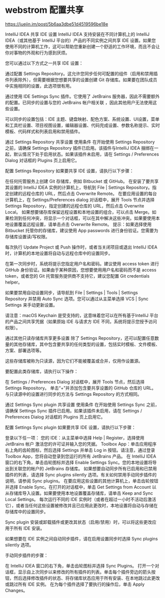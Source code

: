 # webstrom 配置共享

https://juejin.im/post/5b6aa3dbe51d4519596be18e

IntelliJ IDEA 共享 IDE 设置
IntelliJ IDEA 支持安装在不同计算机上的 IntelliJ IDEA（或其他基于 IntelliJ 平台的）产品的不同实例之间共享 IDE 设置。如果您使用不同的计算机工作，这可以帮助您重新创建一个舒适的工作环境，而且不会让你对事物的外观和行为感到厌烦。

您可以通过以下方式之一共享 IDE 设置：

通过配置 Settings Repository。这允许您同步任何可配置的组件（启用和禁用插件列表除外），但需要根据您想要共享的设置创建 Git 存储库。如果要在团队成员中实施相同的设置，此选项很有用。

通过使用 IDE Settings Sync 插件。它使用了 JetBrains 服务器，因此不需要额外的配置。已同步的设置与您的 JetBrains 帐户相关联 ，因此其他用户无法使用这些设置。

可以同步的设置包括：IDE 主题、键盘映射、配色方案、系统设置、UI设置，菜单和工具栏设置、项目视图设置，编辑器设置、代码完成设置、参数名称提示、实时模板、代码样式和列表启用和禁用插件。

通过 Settings Repository 共享设置
使用条件
在开始使用 Settings Repository 之前，请确保 Settings Repository 插件已启用。该插件与IntelliJ IDEA 捆绑在一起，默认情况下处于启用状态。如果该插件未启用，请在 Settings / Preferences Dialog 对话框的 Plugins 页上启用它。

配置 Settings Repository
如果要共享 IDE 设置，请执行以下步骤：

在任何托管服务上创建 Git 存储库，例如 Bitbucket 或 GitHub。
在安装了要共享其设置的 IntelliJ IDEA 实例的计算机上，导航到 File | Settings Repository。指定创建的远程仓库的 URL，然后点击 Overwrite Remote。
在要应用设置的每台计算机上，在 Settings/Preferences dialog 对话框中，展开 Tools 节点并选择 Settings Repository，指定创建的远程仓库的 URL，然后点击 Overwrite Local。 如果想要储存库保留远程设置和本地设置的组合，可以点击 Merge。如果检测到任何冲突，将显示一个对话框，可以在其中解决这些冲突。如果要使用本地设置覆盖远程设置，请单击点击 Overwrite Remote。
提示：如果选择使用 Bitbucket 托管你的存储库，建议使用 App passwords 进行身份验证。您需要为存储库设置读/写权限。

每次执行 Update Project 或 Push 操作时，或者当关闭项目或退出 IntelliJ IDEA 时，计算机的本地设置将自动与远程仓库中的设置同步。

在第一次同步时，系统将提示您指定用户名和密码。建议使用 access token 进行 GitHub 身份验证。如果由于某种原因，您想要使用用户名和密码而不是 access token，或者您的 Git 托管服务提供商不支持它，建议您配置 Git credentials helper。

如果要禁用自动设置同步，请导航到 File | Settings | Tools | Settings Repository 并禁用 Auto Sync 选项。您可以通过从主菜单选择 VCS | Sync Settings 来手动更新设置。

请注意：macOS Keychain 是受支持的，这意味着您可以在所有基于IntelliJ 平台的产品之间共享凭据（如果原始 IDE 与请求方 IDE 不同，系统将提示您授予访问权限）。

通过其他只读存储库共享更多设置
除了 Settings Repository，还可以配置任意数量的其他存储库，其中包含要共享的任何类型的设置，包括实时模板、文件模板、方案、部署选项等。

这些存储库被称为只读源，因为它们不能被覆盖或合并，仅用作设置源。

要配置此类存储库，请执行以下操作：

在 Settings / Preferences Dialog 对话框中，展开 Tools 节点，然后选择 Settings Repository。
单击“+”并添加包含要共享设置的 GitHub 仓库的 URL。
与只读源中的设置进行同步的方法与 Settings Repository 的方式相同。

通过 Settings Sync plugin 共享设置
使用条件
在开始使用 Settings Sync 之前，请确保 Settings Sync 插件已启用。如果该插件未启用，请在 Settings / Preferences Dialog 对话框的 Plugins 页上启用它。

配置 Settings Sync plugin
如果要共享 IDE 设置，请执行以下步骤：

登录以下任一项：
您的 IDE：从主菜单中选择 Help | Register，选择使用 JetBrains 帐户 激活您的许可证并输入您的凭据。
Toolbox App：单击应用程序右上角的齿轮图标，然后选择 Settings 并单击 Log in 按钮。请注意，通过登录 Toolbox App，您将自动登录到您运行的所有 JetBrains 产品。
在 IntelliJ IDEA 窗口的右下角，单击齿轮图标并选择 Enable Settings Sync。您的本地设置将导出到关联您的帐户的 JetBrains 存储库。
如果想要自动同步所有已启用和已禁用插件的列表，请选择 Sync plugins silently 选项。有关如何禁用手动同步插件的说明，请参阅 Sync plugins。
在要应用这些设置的其他计算机上，单击齿轮按钮并选择 Enable Sync。在打开的对话框中，单击 Get Settings from Account 以从存储库导入设置。如果要使用本地设置覆盖存储库，请单击 Keep and Sync Local Settings。
每次运行不同的 IDE 实例时（或者在超过一小时不活动后激活它），或者当任何这些设置被修改并且已应用此更改时，本地设置将自动与存储在存储库中的设置同步。

Sync plugin
安装或卸载插件或更改其状态（启用/禁用）时，可以将这些更改应用于所有 IDE 安装。

如果想要在 IDE 实例之间自动同步插件，请在启用设置同步时选择 Sync plugins silently 选项。

手动同步插件的步骤：

在 IntelliJ IDEA 窗口的右下角，单击齿轮图标并选择 Sync Plugins。
打开一个对话框，显示自上次同步以来修改的所有插件的列表。单击每个插件旁边的箭头按钮，然后选择修改插件的状态、将存储库状态应用于所有安装、在本地跳过此更改或跳过所有 IDE 实例。
在为每个插件选择了要执行的操作后，单击 Apply Changes。
